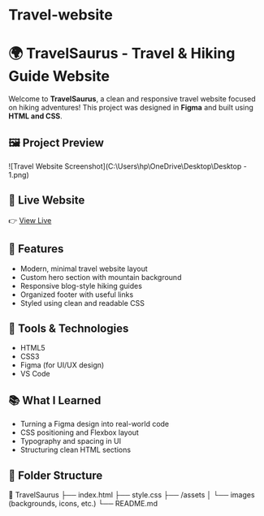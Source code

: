 # Travel-website
# 🌍 TravelSaurus - Travel & Hiking Guide Website

Welcome to **TravelSaurus**, a clean and responsive travel website focused on hiking adventures! This project was designed in **Figma** and built using **HTML and CSS**.

## 🖼️ Project Preview

![Travel Website Screenshot](C:\Users\hp\OneDrive\Desktop\Desktop - 1.png)


## 🚀 Live Website

👉 [View Live](file:///C:/Users/hp/OneDrive/Desktop/html/travel.html/index.html#) 

## 🎯 Features

- Modern, minimal travel website layout
- Custom hero section with mountain background
- Responsive blog-style hiking guides
- Organized footer with useful links
- Styled using clean and readable CSS

## 🔧 Tools & Technologies

- HTML5
- CSS3
- Figma (for UI/UX design)
- VS Code

## 📚 What I Learned

- Turning a Figma design into real-world code
- CSS positioning and Flexbox layout
- Typography and spacing in UI
- Structuring clean HTML sections

## 📁 Folder Structure
📂 TravelSaurus
├── index.html
├── style.css
├── /assets
│ └── images (backgrounds, icons, etc.)
└── README.md

